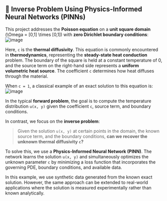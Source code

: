 ## 🧠 Inverse Problem Using Physics-Informed Neural Networks (PINNs)

This project addresses the **Poisson equation** on a **unit square domain** \(\Omega = [0,1] \times [0,1]\) with **zero Dirichlet boundary conditions**:
![image](https://github.com/user-attachments/assets/d02992c6-25bd-4bf6-8978-1c2fbd8aa539)


Here, `c` is the **thermal diffusivity**. This equation is commonly encountered in **thermodynamics**, representing the **steady-state heat conduction** problem. The boundary of the square is held at a constant temperature of 0, and the source term on the right-hand side represents a **uniform volumetric heat source**. The coefficient `c` determines how heat diffuses through the material.

When `c = 1`, a classical example of an exact solution to this equation is:
![image](https://github.com/user-attachments/assets/5ef853bd-9577-45cb-bd15-52c7719c2125)


In the typical **forward problem**, the goal is to compute the temperature distribution `u(x, y)` given the coefficient `c`, source term, and boundary conditions.

In contrast, we focus on the **inverse problem**:

> Given the solution `u(x, y)` at certain points in the domain, the known source term, and the boundary conditions, **can we recover the unknown thermal diffusivity `c`?**

To solve this, we use a **Physics-Informed Neural Network (PINN)**. The network learns the solution `u(x, y)` and simultaneously optimizes the unknown parameter `c` by minimizing a loss function that incorporates the governing PDE, boundary conditions, and available data.

In this example, we use synthetic data generated from the known exact solution. However, the same approach can be extended to real-world applications where the solution is measured experimentally rather than known analytically.
